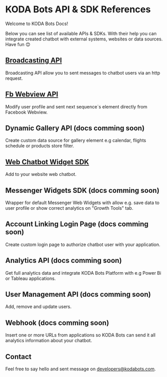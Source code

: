 
# KODA Bots API & SDK References

Welcome to KODA Bots Docs!

Below you can see list of available APIs & SDKs. With their help you can integrate created chatbot with external systems, websites or data sources. Have fun 😊

## [Broadcasting API](docs/broadcasting-api.md)

Broadcasting API allow you to sent messages to chatbot users via an http request.

## [Fb Webview API](docs/fb-webview.md)

Modify user profile and sent next sequence\`s element directly from Facebook Webview.

## Dynamic Gallery API (docs comming soon)

Create custom data source for gallery element e.g calendar, flights schedule or products store filter.

## [Web Chatbot Widget SDK](docs/web-chatbot-widget-sdk.md)

Add to your website web chatbot.

## Messenger Widgets SDK (docs comming soon)

Wrapper for default Messenger Web Widgets with allow e.g. save data to user profile or show correct analytics on "Growth Tools" tab.

## Account Linking Login Page (docs comming soon)

Create custom login page to authorize chatbot user with your application.

## Analytics API (docs comming soon)

Get full analytics data and integrate KODA Bots Platform with e.g Power Bi or Tableau applications.

## User Management API (docs comming soon)

Add, remove and update users.

## Webhook (docs comming soon)

Insert one or more URLs from applications so KODA Bots can send it all analytics information about your chatbot.

## Contact

Feel free to say hello and sent message on developers@kodabots.com.
